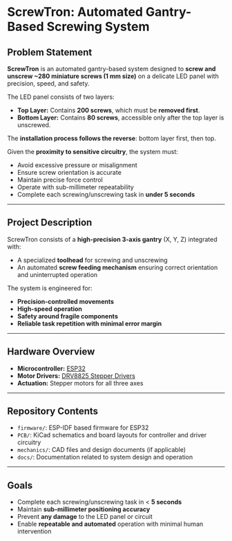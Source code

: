 # **ScrewTron: Automated Gantry-Based Screwing System**

## Problem Statement

**ScrewTron** is an automated gantry-based system designed to **screw and unscrew \~280 miniature screws (1 mm size)** on a delicate LED panel with precision, speed, and safety.

The LED panel consists of two layers:

*  **Top Layer:** Contains **200 screws**, which must be **removed first**.
*  **Bottom Layer:** Contains **80 screws**, accessible only after the top layer is unscrewed.

The **installation process follows the reverse**: bottom layer first, then top.

Given the **proximity to sensitive circuitry**, the system must:

* Avoid excessive pressure or misalignment
* Ensure screw orientation is accurate
* Maintain precise force control
* Operate with sub-millimeter repeatability
* Complete each screwing/unscrewing task in **under 5 seconds**

---

## Project Description

ScrewTron consists of a **high-precision 3-axis gantry** (X, Y, Z) integrated with:

* A specialized **toolhead** for screwing and unscrewing
* An automated **screw feeding mechanism** ensuring correct orientation and uninterrupted operation

The system is engineered for:

* **Precision-controlled movements**
* **High-speed operation**
* **Safety around fragile components**
* **Reliable task repetition with minimal error margin**

---

## Hardware Overview

* **Microcontroller:** [ESP32](https://www.espressif.com/en/products/socs/esp32)
* **Motor Drivers:** [DRV8825 Stepper Drivers](https://www.pololu.com/product/2133)
* **Actuation:** Stepper motors for all three axes

---

## Repository Contents

* `firmware/`: ESP-IDF based firmware for ESP32
* `PCB/`: KiCad schematics and board layouts for controller and driver circuitry
* `mechanics/`: CAD files and design documents (if applicable)
* `docs/`: Documentation related to system design and operation

---

## Goals

* Complete each screwing/unscrewing task in < **5 seconds**
* Maintain **sub-millimeter positioning accuracy**
* Prevent **any damage** to the LED panel or circuit
* Enable **repeatable and automated** operation with minimal human intervention
